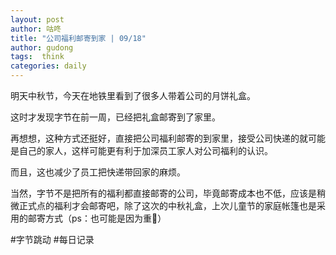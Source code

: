 ```yaml
---
layout: post
author: 咕咚
title: "公司福利邮寄到家 | 09/18"
author: gudong
tags:  think
categories: daily
---
```


明天中秋节，今天在地铁里看到了很多人带着公司的月饼礼盒。

这时才发现字节在前一周，已经把礼盒邮寄到了家里。

再想想，这种方式还挺好，直接把公司福利邮寄的到家里，接受公司快递的就可能是自己的家人，这样可能更有利于加深员工家人对公司福利的认识。

而且，这也减少了员工把快递带回家的麻烦。

当然，字节不是把所有的福利都直接邮寄的公司，毕竟邮寄成本也不低，应该是稍微正式点的福利才会邮寄吧，除了这次的中秋礼盒，上次儿童节的家庭帐篷也是采用的邮寄方式（ps：也可能是因为重🤣）

#字节跳动 #每日记录 
